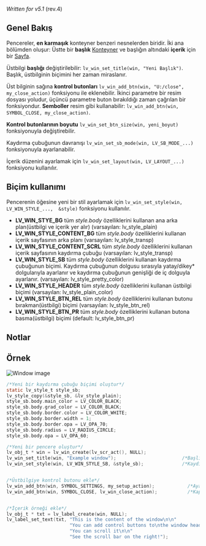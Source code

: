 _Written for v5.1_ (rev.4)

## Genel Bakış

Pencereler, **en karmaşık** konteyner benzeri nesnelerden biridir. İki ana bölümden oluşur: Üstte bir **başlık** [Konteyner](/Container_tr) ve başlığın altındaki **içerik** için bir [Sayfa](/Page_tr).

Üstbilgi **başlığı** değiştirilebilir: `lv_win_set_title(win, "Yeni Başlık")`. Başlık, üstbilginin biçimini her zaman miraslanır.

Üst bilginin sağına **kontrol butonları** `lv_win_add_btn(win, "U:/close", my_close_action)` fonksiyonu ile eklenebilir. İkinci parametre bir resim dosyası yoludur, üçüncü parametre buton bırakıldığı zaman çağrılan bir fonksiyondur. **Semboller** resim gibi kullanabilir: `lv_win_add_btn(win, SYMBOL_CLOSE, my_close_action)`.  

**Kontrol butonlarının boyutu** `lv_win_set_btn_size(win, yeni_boyut)` fonksiyonuyla değiştirebilir. 

Kaydırma çubuğunun davranışı `lv_win_set_sb_mode(win, LV_SB_MODE_...)` fonksiyonuyla ayarlanabilir. 

İçerik düzenini ayarlamak için `lv_win_set_layout(win, LV_LAYOUT_...)` fonksiyonu kullanılır.

## Biçim kullanımı

Pencerenin öğesine yeni bir stil ayarlamak için `lv_win_set_style(win, LV_WIN_STYLE_...,  &style)` fonksiyonu kullanılır.

- **LV_WIN_STYE_BG** tüm _style.body_ özelliklerini kullanan ana arka plan(üstbilgi ve içerik yer alır) (varsayılan: lv_style_plain)
- **LV_WIN_STYLE_CONTENT_BG** tüm _style.body_ özelliklerini kullanan içerik sayfasının arka planı (varsayılan: lv_style_transp)
- **LV_WIN_STYLE_CONTENT_SCRL** tüm _style.body_ özelliklerini kullanan içerik sayfasının kaydırma çubuğu (varsayılan: lv_style_transp)
- **LV_WIN_STYLE_SB** tüm _style.body_ özelliklerini kullanan kaydırma çubuğunun biçimi. Kaydırma çubuğunun dolgusu sırasıyla yatay/dikey* dolgularıyla ayarlanır ve kaydırma çubuğunun genişliği de iç dolguyla ayarlanır. (varsayılan: lv_style_pretty_color)
- **LV_WIN_STYLE_HEADER** tüm _style.body_ özelliklerini kullanan üstbilgi biçimi (varsayılan: lv_style_plain_color)
- **LV_WIN_STYLE_BTN_REL** tüm _style.body_ özelliklerini kullanan butonu bırakman(üstbilgi) biçimi (varsayılan: lv_style_btn_rel)
- **LV_WIN_STYLE_BTN_PR** tüm _style.body_ özelliklerini kullanan butona basma(üstbilgi) biçimi (default: lv_style_btn_pr)

## Notlar

## Örnek
![Window image](http://doc.littlevgl.com/img/window-lv_win.png)
```c
/*Yeni bir kaydırma çubuğu biçimi oluştur*/
static lv_style_t style_sb;
lv_style_copy(&style_sb, &lv_style_plain);
style_sb.body.main_color = LV_COLOR_BLACK;
style_sb.body.grad_color = LV_COLOR_BLACK;
style_sb.body.border.color = LV_COLOR_WHITE;
style_sb.body.border.width = 1;
style_sb.body.border.opa = LV_OPA_70;
style_sb.body.radius = LV_RADIUS_CIRCLE;
style_sb.body.opa = LV_OPA_60;

/*Yeni bir pencere oluştur*/
lv_obj_t * win = lv_win_create(lv_scr_act(), NULL);
lv_win_set_title(win, "Example window");                        /*Başlığı ayarla*/
lv_win_set_style(win, LV_WIN_STYLE_SB, &style_sb);              /*Kaydırma çubuğunun biçimini ayarla*/


/*Üstbilgiye kontrol butonu ekle*/
lv_win_add_btn(win, SYMBOL_SETTINGS, my_setup_action);            /*Ayar butonu ekle*/
lv_win_add_btn(win, SYMBOL_CLOSE, lv_win_close_action);           /*Kapatma butonu ekle ve kapatma aksiyonunun kullanılması*/


/*İçerik örneği ekle*/
lv_obj_t * txt = lv_label_create(win, NULL);
lv_label_set_text(txt, "This is the content of the window\n\n"
                       "You can add control buttons to\nthe window header\n\n"
                       "You can scroll it\n\n"
                       "See the scroll bar on the right!");
```
